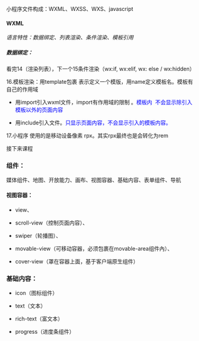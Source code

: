 小程序文件构成：WXML、WXSS、WXS、javascript

#### WXML

*语言特性：数据绑定、列表渲染、条件渲染、模板引用*

##### 数据绑定：

看完14（渲染列表），下一个15条件渲染（wx:if, wx:elif, wx: else / wx:hidden）

16.模板渲染：用template包裹  表示定义一个模版，用name定义模板名。模板有自己的作用域 

* 用import引入wxml文件，import有作用域的限制 。<font color=blue>模板内  不会显示除引入模板以外的页面内容</font>

* 用include引入文件。<font color=blue>只显示页面内容，不会显示引入的模板内容。</font>

17.小程序  使用的是移动设备像素 rpx。其实rpx最终也是会转化为rem

接下来课程   



### 组件：

媒体组件、地图、开放能力、画布、视图容器、基础内容、表单组件、导航

#### 视图容器：

* view、

* scroll-view（控制页面内容）、

* swiper（轮播图）、

* movable-view（可移动容器，必须包裹在movable-area组件內）、

* cover-view（罩在容器上面，基于客户端原生组件）

### 基础内容：

* icon（图标组件）

* text（文本）
* rich-text（富文本）
* progress（进度条组件）